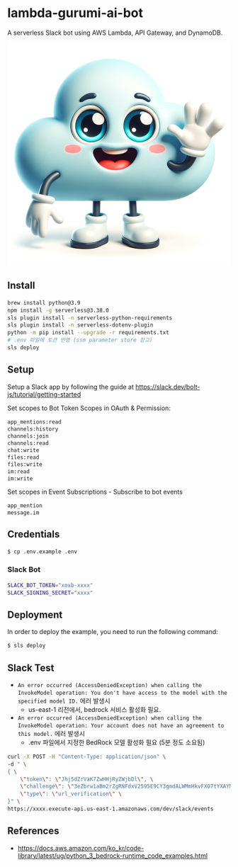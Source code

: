 # lambda-gurumi-ai-bot

A serverless Slack bot using AWS Lambda, API Gateway, and DynamoDB.

![Gurumi Bot](images/gurumi-bot.png)

## Install

```bash
brew install python@3.9
npm install -g serverless@3.38.0
sls plugin install -n serverless-python-requirements
sls plugin install -n serverless-dotenv-plugin
python -m pip install --upgrade -r requirements.txt
# .env 파일에 토큰 반영 (ssm parameter store 참고)
sls deploy
```

## Setup

Setup a Slack app by following the guide at https://slack.dev/bolt-js/tutorial/getting-started

Set scopes to Bot Token Scopes in OAuth & Permission:

```
app_mentions:read
channels:history
channels:join
channels:read
chat:write
files:read
files:write
im:read
im:write
```

Set scopes in Event Subscriptions - Subscribe to bot events

```
app_mention
message.im
```

## Credentials

```bash
$ cp .env.example .env
```

### Slack Bot

```bash
SLACK_BOT_TOKEN="xoxb-xxxx"
SLACK_SIGNING_SECRET="xxxx"
```

## Deployment

In order to deploy the example, you need to run the following command:

```bash
$ sls deploy
```

## Slack Test

- `An error occurred (AccessDeniedException) when calling the InvokeModel operation: You don't have access to the model with the specified model ID.` 에러 발생시
  - us-east-1 리전에서, bedrock 서비스 활성화 필요.
- `An error occurred (AccessDeniedException) when calling the InvokeModel operation: Your account does not have an agreement to this model.` 에러 발생시
  - .env 파일에서 지정한 BedRock 모델 활성화 필요 (5분 정도 소요됨)

```bash
curl -X POST -H "Content-Type: application/json" \
-d " \
{ \
    \"token\": \"Jhj5dZrVaK7ZwHHjRyZWjbDl\", \
    \"challenge\": \"3eZbrw1aBm2rZgRNFdxV2595E9CY3gmdALWMmHkvFXO7tYXAYM8P\", \
    \"type\": \"url_verification\" \
}" \
https://xxxx.execute-api.us-east-1.amazonaws.com/dev/slack/events
```

## References

* <https://docs.aws.amazon.com/ko_kr/code-library/latest/ug/python_3_bedrock-runtime_code_examples.html>
